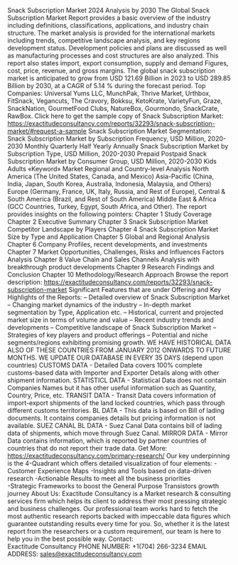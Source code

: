 Snack Subscription Market 2024 Analysis by 2030
The Global Snack Subscription Market Report provides a basic overview of the industry including definitions, classifications, applications, and industry chain structure. The market analysis is provided for the international markets including trends, competitive landscape analysis, and key regions development status. Development policies and plans are discussed as well as manufacturing processes and cost structures are also analyzed. This report also states import, export consumption, supply and demand Figures, cost, price, revenue, and gross margins.
The global snack subscription market is anticipated to grow from USD 121.69 Billion in 2023 to USD 289.85 Billion by 2030, at a CAGR of 5.14 % during the forecast period.
Top Companies: Universal Yums LLC, MunchPak, Thrive Market, Urthbox, FitSnack, Vegancuts, The Cravory, Bokksu, KetoKrate, VarietyFun, Graze, SnackNation, GourmetFood Clubs, NatureBox, Gourmondo, SnackCrate, RawBox.
Click here to get the sample copy of Snack Subscription Market:
https://exactitudeconsultancy.com/reports/32293/snack-subscription-market/#request-a-sample
Snack Subscription Market Segmentation:
Snack Subscription Market by Subscription Frequency, USD Million, 2020-2030
Monthly
Quarterly
Half Yearly
Annually
Snack Subscription Market by Subscription Type, USD Million, 2020-2030
Prepaid
Postpaid
Snack Subscription Market by Consumer Group, USD Million, 2020-2030
Kids
Adults
«Keyword» Market Regional and Country-level Analysis
North America (The United States, Canada, and Mexico)
Asia-Pacific (China, India, Japan, South Korea, Australia, Indonesia, Malaysia, and Others)
Europe (Germany, France, UK, Italy, Russia, and Rest of Europe), Central & South America (Brazil, and Rest of South America)
Middle East & Africa (GCC Countries, Turkey, Egypt, South Africa, and Other).
The report provides insights on the following pointers:
Chapter 1 Study Coverage
Chapter 2 Executive Summary
Chapter 3 Snack Subscription Market Competitor Landscape by Players
Chapter 4 Snack Subscription Market Size by Type and Application
Chapter 5 Global and Regional Analysis
Chapter 6 Company Profiles, recent developments, and investments
Chapter 7 Market Opportunities, Challenges, Risks and Influences Factors Analysis
Chapter 8 Value Chain and Sales Channels Analysis with breakthrough product developments
Chapter 9 Research Findings and Conclusion
Chapter 10 Methodology/Research Approach
Browse the report description:
https://exactitudeconsultancy.com/reports/32293/snack-subscription-market
Significant Features that are under Offering and Key Highlights of the Reports:
– Detailed overview of Snack Subscription Market
– Changing market dynamics of the industry
– In-depth market segmentation by Type, Application etc.
– Historical, current and projected market size in terms of volume and value
– Recent industry trends and developments
– Competitive landscape of Snack Subscription Market
– Strategies of key players and product offerings
– Potential and niche segments/regions exhibiting promising growth.
WE HAVE HISTORICAL DATA ALSO OF THESE COUNTRIES FROM JANUARY 2012 ONWARDS TO FUTURE MONTHS. WE UPDATE OUR DATABASE IN EVERY 35 DAYS (depend upon countries)
CUSTOMS DATA - Detailed Data covers 100% complete customs-based data with Importer and Exporter Details along with other shipment information.
STATISTICL DATA - Statistical Data does not contain Companies Names but it has other useful information such as Quantity, Country, Price, etc.
TRANSIT DATA - Transit Data covers information of import-export shipments of the land locked countries, which pass through different customs territories.
BL DATA - This data is based on Bill of lading documents. It contains companies details but pricing information is not available.
SUEZ CANAL BL DATA - Suez Canal Data contains bill of lading data of shipments, which move through Suez Canal.
MIRROR DATA - Mirror Data contains information, which is reported by partner countries of countries that do not report their trade data.
Get More: https://exactitudeconsultancy.com/primary-research/
Our key underpinning is the 4-Quadrant which offers detailed visualization of four elements:
-Customer Experience Maps 
-Insights and Tools based on data-driven research
-Actionable Results to meet all the business priorities                                       
-Strategic Frameworks to boost the General Purpose Transistors growth journey
About Us:
Exactitude Consultancy is a Market research & consulting services firm which helps its client to address their most pressing strategic and business challenges. Our professional team works hard to fetch the most authentic research reports backed with impeccable data figures which guarantee outstanding results every time for you. So, whether it is the latest report from the researchers or a custom requirement, our team is here to help you in the best possible way.
Contact:  
Exactitude Consultancy
PHONE NUMBER: +1(704) 266-3234
EMAIL ADDRESS: sales@exactitudeconsultancy.com
